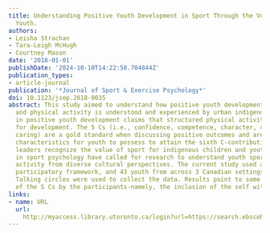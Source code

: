 ```yaml
---
title: Understanding Positive Youth Development in Sport Through the Voices of Indigenous
  Youth.
authors:
- Leisha Strachan
- Tara-Leigh McHugh
- Courtney Mason
date: '2018-01-01'
publishDate: '2024-10-10T14:22:50.704844Z'
publication_types:
- article-journal
publication: '*Journal of Sport & Exercise Psychology*'
doi: 10.1123/jsep.2018-0035
abstract: This study aimed to understand how positive youth development through sport
  and physical activity is understood and experienced by urban indigenous youth. Research
  in positive youth development claims that structured physical activities are critical
  for development. The 5 Cs (i.e., confidence, competence, character, connection,
  caring) are a gold standard when discussing positive outcomes and are important
  characteristics for youth to possess to attain the sixth C-contribution. Indigenous
  leaders recognize the value of sport for indigenous children and youth. Recent works
  in sport psychology have called for research to understand youth sport and physical
  activity from diverse cultural perspectives. The current study used a community-based
  participatory framework, and 43 youth from across 3 Canadian settings were recruited.
  Talking circles were used to collect the data. Results point to some unique understandings
  of the 5 Cs by the participants-namely, the inclusion of the self within each C.
links:
- name: URL
  url: 
    http://myaccess.library.utoronto.ca/login?url=https://search.ebscohost.com/login.aspx?direct=true&db=cin20&AN=133625587&site=ehost-live
---
```

